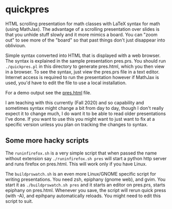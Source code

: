 # quickpres

HTML scrolling presentation for math classes with LaTeX syntax for math (using
MathJax).  The advantage of a scrolling presentation over slides is that you
unhide stuff slowly and it more mimics a board.  You can "zoom out" to see more
of the "board" so that past things don't just disappear into oblivioun.

Simple syntax converted into HTML that is displayed with a web browser.  The
syntax is explained in the sample presentation pres.prs.  You should run
`./quickpres.pl` in this directory to generate pres.html, which you then view
in a browser.  To see the syntax, just view the pres.prs file in a text editor.
Internet access is required to run the presentation however if MathJax is used,
you'd have to edit the file to use a local installation.

For a demo output see the
[pres.html](https://jirilebl.github.io/quickpres/pres.html) file.

I am teaching with this currently (Fall 2020) and so capability and sometimes
syntax might change a bit from day to day, though I don't really expect it to
change much, I do want it to be able to read older presentations I've done.
If you want to use this you might want to just want to fix at a specific
version unless you plan on tracking the changes to syntax.

## Some more hacky scripts

The `runinfirefox.sh` is a very simple script that when passed the name without
extension say `./runinfirefox.sh pres` will start a python http server and runs
firefox on pres.html.  This will work only if you have Linux.

The `buildprswatch.sh` is an even more Linux/GNOME specific script for writing
presentations.  You need zsh, epiphany (gnome web), and gvim.  You start it as
`./buildprswatch.sh pres` and it starts an editor on pres.prs, starts epiphany
on pres.html.  Whenever you save, the script will rerun quick press (with -A),
and epihpany automatically reloads.  You might need to edit this script to suit.
